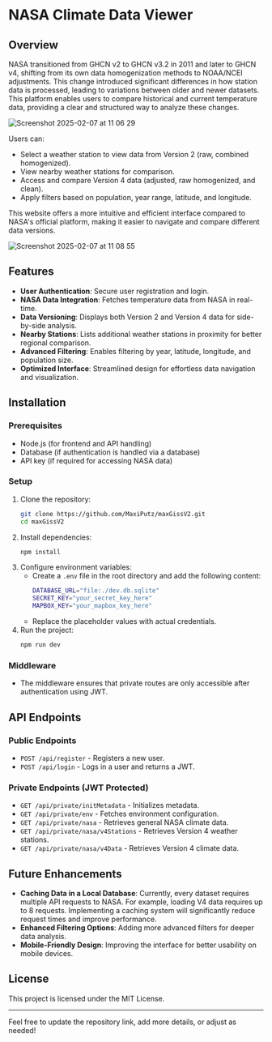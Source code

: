 # NASA Climate Data Viewer

## Overview

NASA transitioned from GHCN v2 to GHCN v3.2 in 2011 and later to GHCN v4, shifting from its own data homogenization methods to NOAA/NCEI adjustments. This change introduced significant differences in how station data is processed, leading to variations between older and newer datasets. This platform enables users to compare historical and current temperature data, providing a clear and structured way to analyze these changes.

![Screenshot 2025-02-07 at 11 06 29](https://github.com/user-attachments/assets/03bdf22d-b406-498d-be19-74a8446028ca)

Users can:

- Select a weather station to view data from Version 2 (raw, combined homogenized).
- View nearby weather stations for comparison.
- Access and compare Version 4 data (adjusted, raw homogenized, and clean).
- Apply filters based on population, year range, latitude, and longitude.

This website offers a more intuitive and efficient interface compared to NASA's official platform, making it easier to navigate and compare different data versions.

![Screenshot 2025-02-07 at 11 08 55](https://github.com/user-attachments/assets/c5853b87-ef31-4950-8a73-78bbae7abce6)

## Features

- **User Authentication**: Secure user registration and login.
- **NASA Data Integration**: Fetches temperature data from NASA in real-time.
- **Data Versioning**: Displays both Version 2 and Version 4 data for side-by-side analysis.
- **Nearby Stations**: Lists additional weather stations in proximity for better regional comparison.
- **Advanced Filtering**: Enables filtering by year, latitude, longitude, and population size.
- **Optimized Interface**: Streamlined design for effortless data navigation and visualization.

## Installation

### Prerequisites

- Node.js (for frontend and API handling)
- Database (if authentication is handled via a database)
- API key (if required for accessing NASA data)

### Setup

1. Clone the repository:
   ```sh
   git clone https://github.com/MaxiPutz/maxGissV2.git
   cd maxGissV2
   ```
2. Install dependencies:
   ```sh
   npm install
   ```
3. Configure environment variables:
   - Create a `.env` file in the root directory and add the following content:
     ```sh
     DATABASE_URL="file:./dev.db.sqlite"
     SECRET_KEY="your_secret_key_here"
     MAPBOX_KEY="your_mapbox_key_here"
     ```
   - Replace the placeholder values with actual credentials.
4. Run the project:
   ```sh
   npm run dev
   ```

### Middleware

- The middleware ensures that private routes are only accessible after authentication using JWT.

## API Endpoints

### Public Endpoints

- `POST /api/register` - Registers a new user.
- `POST /api/login` - Logs in a user and returns a JWT.

### Private Endpoints (JWT Protected)

- `GET /api/private/initMetadata` - Initializes metadata.
- `GET /api/private/env` - Fetches environment configuration.
- `GET /api/private/nasa` - Retrieves general NASA climate data.
- `GET /api/private/nasa/v4Stations` - Retrieves Version 4 weather stations.
- `GET /api/private/nasa/v4Data` - Retrieves Version 4 climate data.

## Future Enhancements

- **Caching Data in a Local Database**: Currently, every dataset requires multiple API requests to NASA. For example, loading V4 data requires up to 8 requests. Implementing a caching system will significantly reduce request times and improve performance.
- **Enhanced Filtering Options**: Adding more advanced filters for deeper data analysis.
- **Mobile-Friendly Design**: Improving the interface for better usability on mobile devices.

## License

This project is licensed under the MIT License.

---

Feel free to update the repository link, add more details, or adjust as needed!
